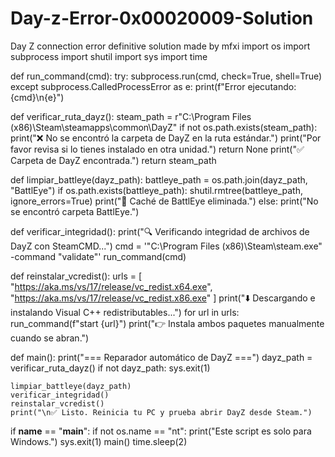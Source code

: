 # Day-z-Error-0x00020009-Solution
Day Z connection error definitive solution made by mfxi
import os
import subprocess
import shutil
import sys
import time

def run_command(cmd):
    try:
        subprocess.run(cmd, check=True, shell=True)
    except subprocess.CalledProcessError as e:
        print(f"Error ejecutando: {cmd}\n{e}")

def verificar_ruta_dayz():
    steam_path = r"C:\Program Files (x86)\Steam\steamapps\common\DayZ"
    if not os.path.exists(steam_path):
        print("❌ No se encontró la carpeta de DayZ en la ruta estándar.")
        print("Por favor revisa si lo tienes instalado en otra unidad.")
        return None
    print("✅ Carpeta de DayZ encontrada.")
    return steam_path

def limpiar_battleye(dayz_path):
    battleye_path = os.path.join(dayz_path, "BattlEye")
    if os.path.exists(battleye_path):
        shutil.rmtree(battleye_path, ignore_errors=True)
        print("🧹 Caché de BattlEye eliminada.")
    else:
        print("No se encontró carpeta BattlEye.")

def verificar_integridad():
    print("🔍 Verificando integridad de archivos de DayZ con SteamCMD...")
    cmd = '"C:\\Program Files (x86)\\Steam\\steam.exe" -command "validate"'
    run_command(cmd)

def reinstalar_vcredist():
    urls = [
        "https://aka.ms/vs/17/release/vc_redist.x64.exe",
        "https://aka.ms/vs/17/release/vc_redist.x86.exe"
    ]
    print("⬇️ Descargando e instalando Visual C++ redistributables...")
    for url in urls:
        run_command(f"start {url}")
    print("👉 Instala ambos paquetes manualmente cuando se abran.")

def main():
    print("=== Reparador automático de DayZ ===")
    dayz_path = verificar_ruta_dayz()
    if not dayz_path:
        sys.exit(1)
    
    limpiar_battleye(dayz_path)
    verificar_integridad()
    reinstalar_vcredist()
    print("\n✅ Listo. Reinicia tu PC y prueba abrir DayZ desde Steam.")

if __name__ == "__main__":
    if not os.name == "nt":
        print("Este script es solo para Windows.")
        sys.exit(1)
    main()
    time.sleep(2)
